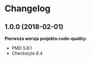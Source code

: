 # Changelog

## 1.0.0 (2018-02-01)

**Pierwsza wersja projektu code-quality:**
* PMD 5.8.1
* Checkstyle 8.4